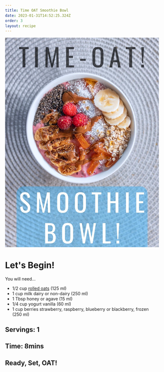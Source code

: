 ```yaml
---
title: Time OAT Smoothie Bowl
date: 2023-01-31T14:52:25.324Z
order: 3
layout: recipe
---
```

![](../uploads/7c69de6c-1c91-4473-99fe-d571aff3c859.jpeg)

# Let's Begin!

You will need...

* 1/2 cup [rolled oats](https://oatseveryday.com/know-your-oats-2/#rolled-oats) (125 ml)
* 1 cup milk dairy or non-dairy (250 ml)
* 1 Tbsp honey or agave (15 ml)
* 1/4 cup yogurt vanilla (60 ml)
* 1 cup berries strawberry, raspberry, blueberry or blackberry, frozen (250 ml)

## Servings: 1

## Time: 8mins

## Ready, Set, OAT!